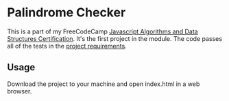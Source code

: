# Palindrome Checker

This is a part of my FreeCodeCamp [Javascript Algorithms and Data Structures Certification](https://www.freecodecamp.org/learn). It's the first project in the module. The code passes all of the tests in the [project requirements](https://www.freecodecamp.org/learn/javascript-algorithms-and-data-structures/javascript-algorithms-and-data-structures-projects/palindrome-checker).

## Usage

Download the project to your machine and open index.html in a web browser.

